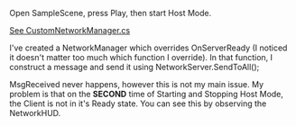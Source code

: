 Open SampleScene, press Play, then start Host Mode.

[See CustomNetworkManager.cs](https://github.com/tatelax/MirrorBug/blob/master/Assets/CustomNetworkManager.cs)

I've created a NetworkManager which overrides OnServerReady (I noticed it doesn't matter too much which function I override). In that function, I construct a message and send it using NetworkServer.SendToAll();

MsgReceived never happens, however this is not my main issue. My problem is that on the **SECOND** time of Starting and Stopping Host Mode, the Client is not in it's Ready state. You can see this by observing the NetworkHUD.

